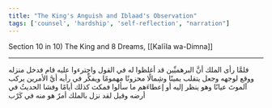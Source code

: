 ```yaml
---
title: "The King's Anguish and Iblaad's Observation"
tags: ['counsel', 'hardship', 'self-reflection', "narration"]
---
```


 Section 10 in 10) The King and 8 Dreams, [[Kalīla wa-Dimna]]

---
فلمَّا رأى الملك أنَّ البرهميِّين قد أغلظوا له في القول واجترءوا عليه قام فدخل منزله ووقع لوجهه وجعل يتقلب يمينًا وشِمالًا محزونًا مهمومًا ويفكِّر في رأيه أيَّ الأمرين يركب آلموتَ عيانًا وهو ينظر إليه أو إعطاءَهم ما سألوا فمكث كذلك أيامًا وفشا الحديثُ في أرضه وقيل لقد نزل بالملك أمرٌ هو منه في كَرْب
